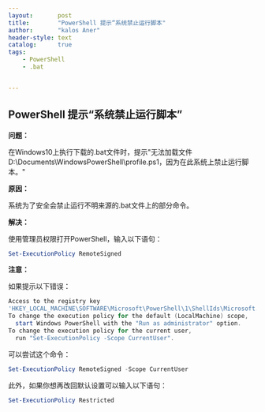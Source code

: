 ```yaml
---
layout:       post
title:        "PowerShell 提示“系统禁止运行脚本"
author:       "kalos Aner"
header-style: text
catalog:      true
tags:
    - PowerShell
    - .bat


---
```


## PowerShell 提示“系统禁止运行脚本”

**问题：**

在Windows10上执行下载的.bat文件时，提示"无法加载文件 D:\Documents\WindowsPowerShell\profile.ps1，因为在此系统上禁止运行脚本。"

**原因：**

系统为了安全会禁止运行不明来源的.bat文件上的部分命令。

**解决：**

使用管理员权限打开PowerShell，输入以下语句：

```powershell
Set-ExecutionPolicy RemoteSigned
```

**注意：**

如果提示以下错误：

```powershell
Access to the registry key
'HKEY_LOCAL_MACHINE\SOFTWARE\Microsoft\PowerShell\1\ShellIds\Microsoft.PowerShell' is denied. 
To change the execution policy for the default (LocalMachine) scope, 
  start Windows PowerShell with the "Run as administrator" option. 
To change the execution policy for the current user, 
  run "Set-ExecutionPolicy -Scope CurrentUser".
```

可以尝试这个命令：

```powershell
Set-ExecutionPolicy RemoteSigned -Scope CurrentUser
```

此外，如果你想再改回默认设置可以输入以下语句：

```powershell
Set-ExecutionPolicy Restricted
```

